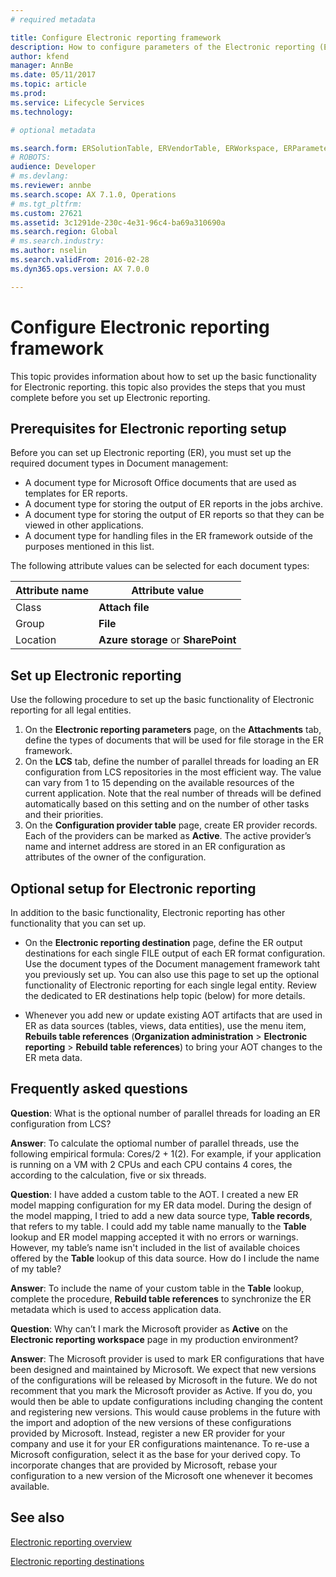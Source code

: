 ```yaml
---
# required metadata

title: Configure Electronic reporting framework
description: How to configure parameters of the Electronic reporting (ER) framework
author: kfend
manager: AnnBe
ms.date: 05/11/2017
ms.topic: article
ms.prod: 
ms.service: Lifecycle Services
ms.technology: 

# optional metadata

ms.search.form: ERSolutionTable, ERVendorTable, ERWorkspace, ERParameters, ERFormatDestinationTable
# ROBOTS: 
audience: Developer
# ms.devlang: 
ms.reviewer: annbe
ms.search.scope: AX 7.1.0, Operations
# ms.tgt_pltfrm: 
ms.custom: 27621
ms.assetid: 3c1291de-230c-4e31-96c4-ba69a310690a
ms.search.region: Global
# ms.search.industry: 
ms.author: nselin
ms.search.validFrom: 2016-02-28
ms.dyn365.ops.version: AX 7.0.0

---
```


# Configure Electronic reporting framework
This topic provides information about how to set up the basic functionality for Electronic reporting. this topic also provides the steps that you must complete before you set up Electronic reporting.

## Prerequisites for Electronic reporting setup
Before you can set up Electronic reporting (ER), you must set up the required document types in Document management:
- A document type for Microsoft Office documents that are used as templates for ER reports.
- A document type for storing the output of ER reports in the jobs archive.
- A document type for storing the output of ER reports so that they can be viewed in other applications.
- A document type for handling files in the ER framework outside of the purposes mentioned in this list.

The following attribute values can be selected for each document types:

Attribute name | Attribute value
---------------|----------------
Class|**Attach file**
Group|**File**
Location|**Azure storage** or **SharePoint**

## Set up Electronic reporting
Use the following procedure to set up the basic functionality of Electronic reporting for all legal entities.

1.	On the **Electronic reporting parameters** page, on the **Attachments** tab, define the types of documents that will be used for file storage in the ER framework.
2. On the **LCS** tab, define the number of parallel threads for loading an ER configuration from LCS repositories in the most efficient way. The value can vary from 1 to 15 depending on the available resources of the current application. Note that the real number of threads will be defined automatically based on this setting and on the number of other tasks and their priorities.
3.	On the **Configuration provider table** page, create ER provider records. Each of the providers can be marked as **Active**. The active provider’s name and internet address are stored in an ER configuration as attributes of the owner of the configuration.

## Optional setup for Electronic reporting
In addition to the basic functionality, Electronic reporting has other functionality that you can set up.

- On the **Electronic reporting destination** page, define the ER output destinations for each single FILE output of each ER format configuration. Use the document types of the Document management framework taht you previously set up. You can also use this page to set up the optional functionality of Electronic reporting for each single legal entity. Review the dedicated to ER destinations help topic (below) for more details.

- Whenever you add new or update existing AOT artifacts that are used in ER as data sources (tables, views, data entities), use the menu item, **Rebuils table references** (**Organization administration** > **Electronic reporting** > **Rebuild table references**) to bring your AOT changes to the ER meta data.

## Frequently asked questions
**Question**: What is the optional number of parallel threads for loading an ER configuration from LCS?

**Answer**: To calculate the optiomal number of parallel threads, use the following empirical formula: Cores/2 + 1(2). For example, if your application is running on a VM with 2 CPUs and each CPU contains 4 cores, the according to the calculation, five or six threads.


**Question**: I have added a custom table to the AOT. I created a new ER model mapping configuration for my ER data model. During the design of the model mapping, I tried to add a new data source type, **Table records**, that refers to my table. I could add my table name manually to the **Table** lookup and ER model mapping accepted it with no errors or warnings. However, my table’s name isn't included in the list of available choices offered by the **Table** lookup of this data source. How do I include the name of my table?

**Answer**: To include the name of your custom table in the **Table** lookup, complete the procedure, **Rebuild table references** to synchronize the ER metadata which is used to access application data.


**Question**: Why can’t I mark the Microsoft provider as **Active** on the **Electronic reporting workspace** page in my production environment?

**Answer**: The Microsoft provider is used to mark ER configurations that have been designed and maintained by Microsoft. We expect that new versions of the configurations will be released by Microsoft in the future. We do not recomment that you mark the Microsoft provider as Active. If you do, you would then be able to update configurations including changing the content and registering new versions. This would cause problems in the future with the import and adoption of the new versions of these configurations provided by Microsoft. Instead, register a new ER provider for your company and use it for your ER configurations maintenance. To re-use a Microsoft configuration, select it as the base for your derived copy. To incorporate changes that are provided by Microsoft, rebase your configuration to a new version of the Microsoft one whenever it becomes available.


## See also
[Electronic reporting overview](https://docs.microsoft.com/en-us/dynamics365/operations/dev-itpro/analytics/general-electronic-reporting)

[Electronic reporting destinations](https://docs.microsoft.com/en-us/dynamics365/operations/dev-itpro/analytics/electronic-reporting-destinations)
